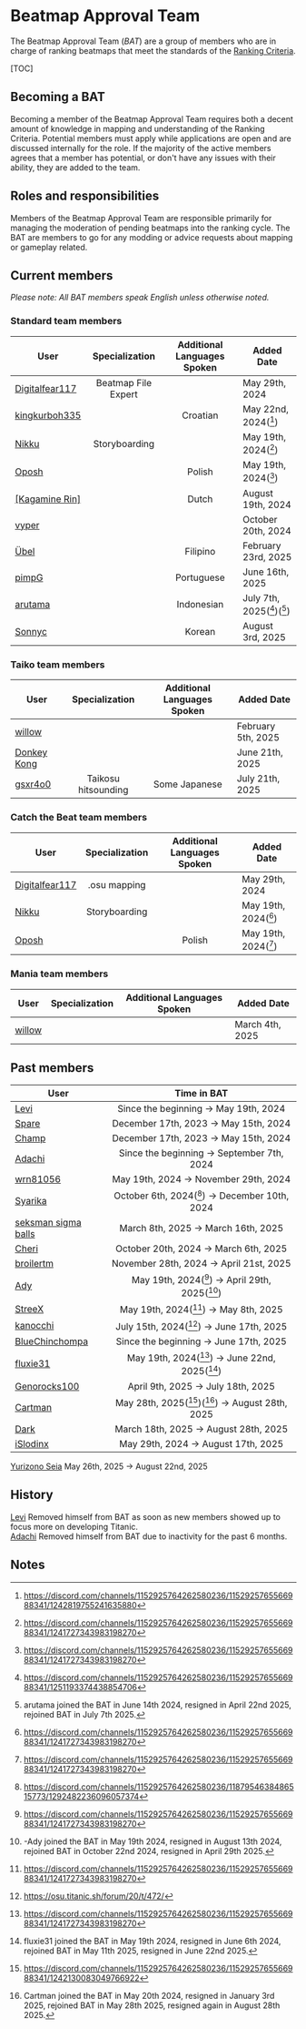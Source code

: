 # Beatmap Approval Team

The Beatmap Approval Team (_BAT_) are a group of members who are in charge of ranking beatmaps that meet the standards of the [Ranking Criteria](https://github.com/osuTitanic/wiki/blob/main/wiki/Ranking_Criteria/en.md).

[TOC]

## Becoming a BAT

Becoming a member of the Beatmap Approval Team requires both a decent amount of knowledge in mapping and understanding of the Ranking Criteria. Potential members must apply while applications are open and are discussed internally for the role. If the majority of the active members agrees that a member has potential, or don't have any issues with their ability, they are added to the team.


## Roles and responsibilities

Members of the Beatmap Approval Team are responsible primarily for managing the moderation of pending beatmaps into the ranking cycle. The BAT are members to go for any modding or advice requests about mapping or gameplay related.


## Current members

*Please note: All BAT members speak English unless otherwise noted.*


### Standard team members

User | Specialization | Additional Languages Spoken | Added Date
---|:---:|:---:|---
[Digitalfear117](https://osu.titanic.sh/u/809)  | Beatmap File Expert |                                             | May 29th, 2024
[kingkurboh335](https://osu.titanic.sh/u/810)   |                     | Croatian                                    | May 22nd, 2024([^3])
[Nikku](https://osu.titanic.sh/u/811)           | Storyboarding       |                                             | May 19th, 2024([^1])
[Oposh](https://osu.titanic.sh/u/829)           |                     | Polish                                      | May 19th, 2024([^1])
[[Kagamine Rin]](https://osu.titanic.sh/u/813)  |                     | Dutch                                       | August 19th, 2024
[vyper](https://osu.titanic.sh/u/69)            |                     |                                             | October 20th, 2024
[Übel](https://osu.titanic.sh/u/593)            |                     | Filipino                                    | February 23rd, 2025
[pimpG](https://osu.titanic.sh/u/2719)          |                     | Portuguese                                  | June 16th, 2025
[arutama](https://osu.titanic.sh/u/905)         |                     | Indonesian                                  | July 7th, 2025([^4])([^10])
[Sonnyc](https://osu.titanic.sh/u/3041)         |                     | Korean                                      | August 3rd, 2025


### Taiko team members

User | Specialization | Additional Languages Spoken | Added Date
---|:---:|:---:|---
[willow](https://osu.titanic.sh/u/1088)         |                     |               | February 5th, 2025
[Donkey Kong](https://osu.titanic.sh/u/1091)    |                     |               | June 21th, 2025
[gsxr4o0](https://osu.titanic.sh/u/2883)        | Taikosu hitsounding | Some Japanese | July 21th, 2025


### Catch the Beat team members

User | Specialization | Additional Languages Spoken | Added Date
---|:---:|:---:|---
[Digitalfear117](https://osu.titanic.sh/u/809)  | .osu mapping  |        | May 29th, 2024
[Nikku](https://osu.titanic.sh/u/811)           | Storyboarding |        | May 19th, 2024([^1])
[Oposh](https://osu.titanic.sh/u/829)           |               | Polish | May 19th, 2024([^1])


### Mania team members

User | Specialization | Additional Languages Spoken | Added Date
---|:---:|:---:|---
[willow](https://osu.titanic.sh/u/1088)        |   |                            | March 4th, 2025


## Past members

User | Time in BAT
---|:---:
[Levi](https://osu.titanic.sh/u/2) | Since the beginning -> May 19th, 2024
[Spare](https://osu.titanic.sh/u/92) | December 17th, 2023 -> May 15th, 2024
[Champ](https://osu.titanic.sh/u/96) | December 17th, 2023 -> May 15th, 2024
[Adachi](https://osu.titanic.sh/u/39) | Since the beginning -> September 7th, 2024
[wrn81056](https://osu.titanic.sh/u/645) | May 19th, 2024 -> November 29th, 2024
[Syarika](https://osu.titanic.sh/u/1730) | October 6th, 2024([^7]) -> December 10th, 2024
[seksman sigma balls](https://osu.titanic.sh/u/2153) | March 8th, 2025 -> March 16th, 2025
[Cheri](https://osu.titanic.sh/u/1753) | October 20th, 2024 -> March 6th, 2025
[broilertm](https://osu.titanic.sh/u/989) | November 28th, 2024 -> April 21st, 2025
[Ady](https://osu.titanic.sh/u/821) | May 19th, 2024([^1]) -> April 29th, 2025([^6])
[StreeX](https://osu.titanic.sh/u/67) | May 19th, 2024([^1]) -> May 8th, 2025
[kanocchi](https://osu.titanic.sh/u/943) | July 15th, 2024([^5]) -> June 17th, 2025
[BlueChinchompa](https://osu.titanic.sh/u/40) | Since the beginning -> June 17th, 2025
[fluxie31](https://osu.titanic.sh/u/517) | May 19th, 2024([^1]) -> June 22nd, 2025([^8])
[Genorocks100](https://osu.titanic.sh/u/1853) | April 9th, 2025 -> July 18th, 2025
[Cartman](https://osu.titanic.sh/u/857) | May 28th, 2025([^2])([^9]) -> August 28th, 2025
[Dark](https://osu.titanic.sh/u/812) | March 18th, 2025 -> August 28th, 2025
[iSlodinx](https://osu.titanic.sh/u/869) | May 29th, 2024 -> August 17th, 2025
[Yurizono Seia](https://osu.titanic.sh/u/2168)  May 26th, 2025 -> August 22nd, 2025


## History

[Levi](https://osu.titanic.sh/u/2) Removed himself from BAT as soon as new members showed up to focus more on developing Titanic.  
[Adachi](https://osu.titanic.sh/u/39) Removed himself from BAT due to inactivity for the past 6 months.


## Notes

[^1]: https://discord.com/channels/1152925764262580236/1152925765566988341/1241727343983198270
[^2]: https://discord.com/channels/1152925764262580236/1152925765566988341/1242130083049766922
[^3]: https://discord.com/channels/1152925764262580236/1152925765566988341/1242819755241635880
[^4]: https://discord.com/channels/1152925764262580236/1152925765566988341/1251193374438854706
[^5]: https://osu.titanic.sh/forum/20/t/472/
[^6]: -Ady joined the BAT in May 19th 2024, resigned in August 13th 2024, rejoined BAT in October 22nd 2024, resigned in April 29th 2025.
[^7]: https://discord.com/channels/1152925764262580236/1187954638486515773/1292482236096057374
[^8]: fluxie31 joined the BAT in May 19th 2024, resigned in June 6th 2024, rejoined BAT in May 11th 2025, resigned in June 22nd 2025.
[^9]: Cartman joined the BAT in May 20th 2024, resigned in January 3rd 2025, rejoined BAT in May 28th 2025, resigned again in August 28th 2025.
[^10]: arutama joined the BAT in June 14th 2024, resigned in April 22nd 2025, rejoined BAT in July 7th 2025.

<!-- I used https://web.archive.org/web/20120614084710/http://osu.ppy.sh/wiki/Beatmap_Appreciation_Team as a base -Nikku-->
